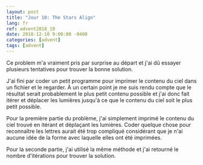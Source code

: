 ```yaml
---
layout: post
title: "Jour 10: The Stars Align"
lang: fr
ref: advent2018_10
date: 2018-12-10 9:00:00 -0400
categories: [advent]
tags: [advent]
---
```

Ce problem m'a vraiment pris par surprise au départ et j'ai dû essayer plusieurs tentatives pour trouver la bonne solution.

J'ai fini par coder un petit programme pour imprimer le contenu du ciel dans un fichier et le regarder. À un certain point je me suis rendu compte que le résultat serait probablement le plus petit contenu possible et j'ai donc fait itérer et déplacer les lumières jusqu'à ce que le contenu du ciel soit le plus petit possible.

Pour la première partie du problème, j'ai simplement imprimé le contenu du ciel trouvé en itérant et déplaçant les lumières. Coder quelque chose pour reconnaître les lettres aurait été trop compliqué considérant que je n'ai aucune idée de la forme avec laquelle elles ont été imprimées.

Pour la seconde partie, j'ai utilisé la même méthode et j'ai retourné le nombre d'itérations pour trouver la solution.